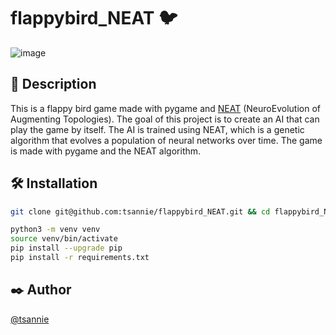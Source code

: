 # flappybird_NEAT 🐦

![image](https://i.imgur.com/yvwAGCi.gif)

## 📝 Description

This is a flappy bird game made with pygame and [NEAT](https://en.wikipedia.org/wiki/Neuroevolution_of_augmenting_topologies) (NeuroEvolution of Augmenting Topologies). The goal of this project is to create an AI that can play the game by itself. The AI is trained using NEAT, which is a genetic algorithm that evolves a population of neural networks over time. The game is made with pygame and the NEAT algorithm.

## 🛠️ Installation

```bash
git clone git@github.com:tsannie/flappybird_NEAT.git && cd flappybird_NEAT

python3 -m venv venv
source venv/bin/activate
pip install --upgrade pip
pip install -r requirements.txt
```

## ✒️ Author

[@tsannie](https://github.com/tsannie)

